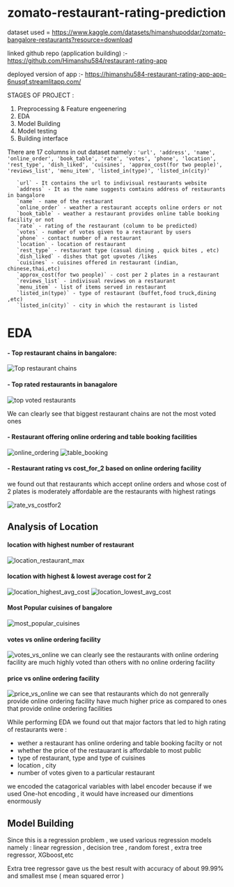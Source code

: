 # zomato-restaurant-rating-prediction
dataset used = https://www.kaggle.com/datasets/himanshupoddar/zomato-bangalore-restaurants?resource=download

linked github repo (application building) :- https://github.com/Himanshu584/restaurant-rating-app

deployed version of app :- https://himanshu584-restaurant-rating-app-app-6nusqf.streamlitapp.com/

STAGES OF PROJECT :
1. Preprocessing & Feature engeenering
2. EDA 
3. Model Building 
4. Model testing
5. Building interface


There are 17 columns in out dataset namely :  `'url', 'address', 'name', 'online_order', 'book_table', 'rate', 'votes',
       'phone', 'location', 'rest_type', 'dish_liked', 'cuisines',
       'approx_cost(for two people)', 'reviews_list', 'menu_item',
       'listed_in(type)', 'listed_in(city)'`
       
       `url` - It contains the url to indivisual restaurants website
       `address` - It as the name suggests comtains address of restaurants in bangalore
       `name` - name of the restaurant
       `online_order` - weather a restaurant accepts online orders or not
       `book_table` - weather a restaurant provides online table booking facility or not
       `rate` - rating of the restaurant (column to be predicted)
       `votes` - number of votes given to a restaurant by users
       `phone` - contact number of a restaurant
       `location` - location of restaurant
       `rest_type` - restaurant type (casual dining , quick bites , etc)
       `dish_liked` - dishes that got upvotes /likes 
       `cuisines` - cuisines offered in restaurant (indian, chinese,thai,etc)
       `approx_cost(for two people)` - cost per 2 plates in a restaurant
       `reviews_list` - indivisual reviews on a restaurant
       `menu_item` - list of items served in restaurant
       `listed_in(type)` - type of restaurant (buffet,food truck,dining ,etc)
       `listed_in(city)` - city in which the restaurant is listed


# EDA

#### - Top restaurant chains in bangalore:
![Top restaurant chains](https://github.com/Himanshu584/zomato-restaurant-rating-prediction/blob/main/pics/top_restaurant_chains.png)

#### - Top rated restaurants in banagalore
![top voted restaurants](https://github.com/Himanshu584/zomato-restaurant-rating-prediction/blob/main/pics/most_voted_restaurants.png)

We can clearly see that biggest restaurant chains are not the most voted ones

#### - Restaurant offering online ordering and table booking facilities
![online_ordering](https://github.com/Himanshu584/zomato-restaurant-rating-prediction/blob/main/pics/online_orders.png) ![table_booking](https://github.com/Himanshu584/zomato-restaurant-rating-prediction/blob/main/pics/table_booking.png)

#### - Restaurant rating vs cost_for_2 based on online ordering facility
we found out that restaurants which accept online orders and whose cost of 2 plates is moderately affordable are the restaurants with highest ratings

![rate_vs_costfor2](https://github.com/Himanshu584/zomato-restaurant-rating-prediction/blob/main/pics/rate_vs_costfor2.png)

## Analysis of Location

#### location with highest number of restaurant
![location_restaurant_max](https://github.com/Himanshu584/zomato-restaurant-rating-prediction/blob/main/pics/location_restaurants_max.png)

#### location with highest & lowest average cost for 2
![location_highest_avg_cost](https://github.com/Himanshu584/zomato-restaurant-rating-prediction/blob/main/pics/location_highest_average_cost.png)
       ![location_lowest_avg_cost](https://github.com/Himanshu584/zomato-restaurant-rating-prediction/blob/main/pics/location_lowest_average_cost.png)

#### Most Popular cuisines of bangalore
![most_popular_cuisines](https://github.com/Himanshu584/zomato-restaurant-rating-prediction/blob/main/pics/most_popular_cusines.png)

#### votes vs online ordering facility
![votes_vs_online](https://github.com/Himanshu584/zomato-restaurant-rating-prediction/blob/main/pics/votes_onlineorders.png)
we can clearly see the restaurants with online ordering facility are much highly voted than others with no online ordering facility

#### price vs online ordering facility
![price_vs_online](https://github.com/Himanshu584/zomato-restaurant-rating-prediction/blob/main/pics/price_onlineorder.png) 
we can see that restaurants which do not genrerally provide online ordering facility have much higher price as compared to ones that provide online ordering facilities

While performing EDA we found out that major factors that led to high rating of restaurants were :
* wether a restaurant has online ordering and table booking facilty or not
* whether the price of the restauarant is affordable to most public 
* type of restaurant, type and type of cuisines
* location , city 
* number of votes given to a particular restaurant

we encoded the catagorical variables with label encoder because if we used One-hot encoding , it would have increased our dimentions enormously

## Model Building
Since this is a regression problem , we used various regression models namely : linear regression , decision tree , random forest , extra tree regressor, XGboost,etc

Extra tree regressor gave us the best result with accuracy of about 99.99% and smallest mse ( mean squared error )


